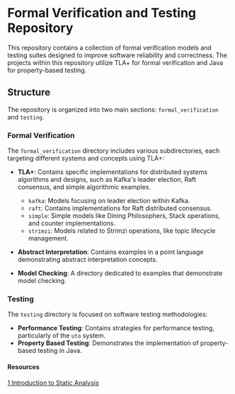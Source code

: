 # Formal Verification and Testing Repository

This repository contains a collection of formal verification models and testing suites designed to improve software reliability and correctness. The projects within this repository utilize TLA+ for formal verification and Java for property-based testing.

## Structure

The repository is organized into two main sections: `formal_verification` and `testing`.

### Formal Verification

The `formal_verification` directory includes various subdirectories, each targeting different systems and concepts using TLA+:

- **TLA+**: Contains specific implementations for distributed systems algorithms and designs, such as Kafka's leader election, Raft consensus, and simple algorithmic examples.
    - `kafka`: Models focusing on leader election within Kafka.
    - `raft`: Contains implementations for Raft distributed consensus.
    - `simple`: Simple models like Dining Philosophers, Stack operations, and counter implementations.
    - `strimzi`: Models related to Strimzi operations, like topic lifecycle management.

- **Abstract Interpretation**: Contains examples in a point language demonstrating abstract interpretation concepts.
- **Model Checking**: A directory dedicated to examples that demonstrate model checking.

### Testing

The `testing` directory is focused on software testing methodologies:

- **Performance Testing**: Contains strategies for performance testing, particularly of the `uto` system.
- **Property Based Testing**: Demonstrates the implementation of property-based testing in Java.

#### Resources

[1 Introduction to Static Analysis](https://www.amazon.com/Introduction-Static-Analysis-Interpretation-Perspective/dp/0262043416)